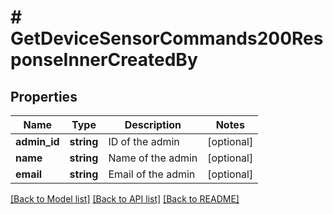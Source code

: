 # # GetDeviceSensorCommands200ResponseInnerCreatedBy

## Properties

Name | Type | Description | Notes
------------ | ------------- | ------------- | -------------
**admin_id** | **string** | ID of the admin | [optional]
**name** | **string** | Name of the admin | [optional]
**email** | **string** | Email of the admin | [optional]

[[Back to Model list]](../../README.md#models) [[Back to API list]](../../README.md#endpoints) [[Back to README]](../../README.md)
